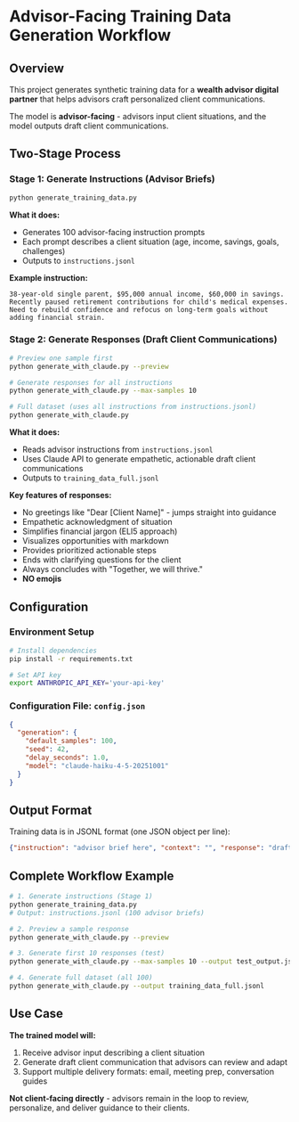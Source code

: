 # Advisor-Facing Training Data Generation Workflow

## Overview
This project generates synthetic training data for a **wealth advisor digital partner** that helps advisors craft personalized client communications.

The model is **advisor-facing** - advisors input client situations, and the model outputs draft client communications.

## Two-Stage Process

### Stage 1: Generate Instructions (Advisor Briefs)
```bash
python generate_training_data.py
```

**What it does:**
- Generates 100 advisor-facing instruction prompts
- Each prompt describes a client situation (age, income, savings, goals, challenges)
- Outputs to `instructions.jsonl`

**Example instruction:**
```
38-year-old single parent, $95,000 annual income, $60,000 in savings. Recently paused retirement contributions for child's medical expenses. Need to rebuild confidence and refocus on long-term goals without adding financial strain.
```

### Stage 2: Generate Responses (Draft Client Communications)
```bash
# Preview one sample first
python generate_with_claude.py --preview

# Generate responses for all instructions
python generate_with_claude.py --max-samples 10

# Full dataset (uses all instructions from instructions.jsonl)
python generate_with_claude.py
```

**What it does:**
- Reads advisor instructions from `instructions.jsonl`
- Uses Claude API to generate empathetic, actionable draft client communications
- Outputs to `training_data_full.jsonl`

**Key features of responses:**
- No greetings like "Dear [Client Name]" - jumps straight into guidance
- Empathetic acknowledgment of situation
- Simplifies financial jargon (ELI5 approach)
- Visualizes opportunities with markdown
- Provides prioritized actionable steps
- Ends with clarifying questions for the client
- Always concludes with "Together, we will thrive."
- **NO emojis**

## Configuration

### Environment Setup
```bash
# Install dependencies
pip install -r requirements.txt

# Set API key
export ANTHROPIC_API_KEY='your-api-key'
```

### Configuration File: `config.json`
```json
{
  "generation": {
    "default_samples": 100,
    "seed": 42,
    "delay_seconds": 1.0,
    "model": "claude-haiku-4-5-20251001"
  }
}
```

## Output Format

Training data is in JSONL format (one JSON object per line):

```json
{"instruction": "advisor brief here", "context": "", "response": "draft client communication here"}
```

## Complete Workflow Example

```bash
# 1. Generate instructions (Stage 1)
python generate_training_data.py
# Output: instructions.jsonl (100 advisor briefs)

# 2. Preview a sample response
python generate_with_claude.py --preview

# 3. Generate first 10 responses (test)
python generate_with_claude.py --max-samples 10 --output test_output.jsonl

# 4. Generate full dataset (all 100)
python generate_with_claude.py --output training_data_full.jsonl
```

## Use Case

**The trained model will:**
1. Receive advisor input describing a client situation
2. Generate draft client communication that advisors can review and adapt
3. Support multiple delivery formats: email, meeting prep, conversation guides

**Not client-facing directly** - advisors remain in the loop to review, personalize, and deliver guidance to their clients.
